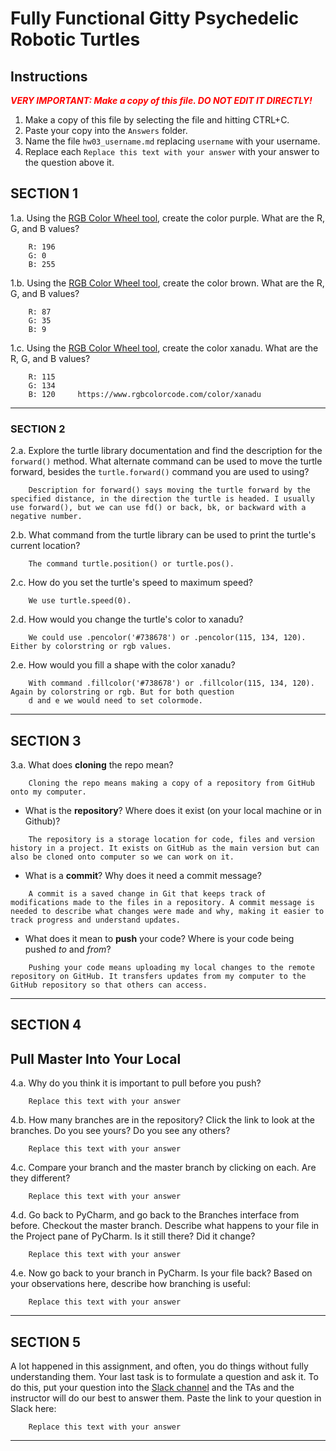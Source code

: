 # Fully Functional Gitty Psychedelic Robotic Turtles

## Instructions

**_<span style="color:red">
    VERY IMPORTANT: Make a copy of this file. DO NOT EDIT IT DIRECTLY!
</span>_**

1. Make a copy of this file by selecting the file and hitting CTRL+C. 
2. Paste your copy into the `Answers` folder.
3. Name the file `hw03_username.md` replacing `username` with your username.
4. Replace each `Replace this text with your answer` with your answer to the question above it.

## SECTION 1

1.a. Using the [RGB Color Wheel tool](https://colorspire.com/rgb-color-wheel/), create the color purple. 
     What are the R, G, and B values?

```
    R: 196
    G: 0
    B: 255
```

1.b. Using the [RGB Color Wheel tool](https://colorspire.com/rgb-color-wheel/), create the color brown. 
     What are the R, G, and B values? 

```
    R: 87
    G: 35
    B: 9
```

1.c. Using the [RGB Color Wheel tool](https://colorspire.com/rgb-color-wheel/), create the color xanadu. 
     What are the R, G, and B values?

```
    R: 115
    G: 134
    B: 120     https://www.rgbcolorcode.com/color/xanadu
```

---

### SECTION 2

2.a. Explore the turtle library documentation and find the description for the 
     `forward()` method. What alternate command can be used to move the turtle forward, 
     besides the `turtle.forward()` command you are used to using?

```
    Description for forward() says moving the turtle forward by the specified distance, in the direction the turtle is headed. I usually use forward(), but we can use fd() or back, bk, or backward with a negative number.
```

2.b. What command from the turtle library can be used to print the turtle's current 
   location?
   
```
    The command turtle.position() or turtle.pos().
```

2.c. How do you set the turtle's speed to maximum speed?
   
```
    We use turtle.speed(0).
```

2.d. How would you change the turtle's color to xanadu? 

```
    We could use .pencolor('#738678') or .pencolor(115, 134, 120). Either by colorstring or rgb values.
```

2.e. How would you fill a shape with the color xanadu?

```
    With command .fillcolor('#738678') or .fillcolor(115, 134, 120). Again by colorstring or rgb. But for both question
    d and e we would need to set colormode.
```

---

## SECTION 3

3.a. What does **cloning** the repo mean?

```
    Cloning the repo means making a copy of a repository from GitHub onto my computer.
```


- What is the **repository**? Where does it exist (on your local machine or in Github)?

```
    The repository is a storage location for code, files and version history in a project. It exists on GitHub as the main version but can also be cloned onto computer so we can work on it.
```


- What is a **commit**? Why does it need a commit message?

```
    A commit is a saved change in Git that keeps track of modifications made to the files in a repository. A commit message is needed to describe what changes were made and why, making it easier to track progress and understand updates.
```


- What does it mean to **push** your code? Where is your code being pushed _to_ and _from_?

```
    Pushing your code means uploading my local changes to the remote repository on GitHub. It transfers updates from my computer to the GitHub repository so that others can access.
```

---

## SECTION 4

## Pull Master Into Your Local

4.a. Why do you think it is important to pull before you push?

```
    Replace this text with your answer
```

4.b. How many branches are in the repository?
     Click the link to look at the branches. Do you see yours? Do you see any others? 

```
    Replace this text with your answer
```


4.c. Compare your branch and the master branch by clicking on each. Are they different?

```
    Replace this text with your answer
```


4.d. Go back to PyCharm, and go back to the Branches interface from before. Checkout the 
     master branch.
     Describe what happens to your file in the Project pane of PyCharm. Is it still 
     there? Did it change?

```
    Replace this text with your answer
```


4.e. Now go back to your branch in PyCharm. Is your file back? Based on your observations
     here, describe how branching is useful:

```
    Replace this text with your answer
```

---

## SECTION 5

A lot happened in this assignment, and often, you do things without fully understanding them. Your last task is to 
formulate a question and ask it. To do this, put your question into the [Slack channel](https://bereacs.slack.com/archives/C3QACGH8R) and the TAs and the 
instructor will do our best to answer them. Paste the link to your question in Slack here:

```
    Replace this text with your answer
```

---